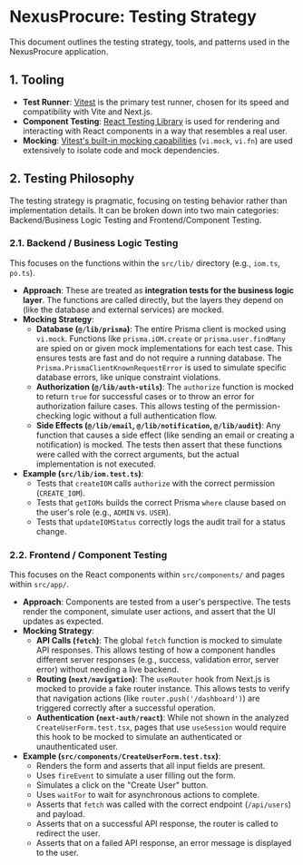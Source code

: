 # NexusProcure: Testing Strategy

This document outlines the testing strategy, tools, and patterns used in the NexusProcure application.

## 1. Tooling

*   **Test Runner**: [Vitest](https://vitest.dev/) is the primary test runner, chosen for its speed and compatibility with Vite and Next.js.
*   **Component Testing**: [React Testing Library](https://testing-library.com/docs/react-testing-library/intro/) is used for rendering and interacting with React components in a way that resembles a real user.
*   **Mocking**: [Vitest's built-in mocking capabilities](https://vitest.dev/guide/mocking.html) (`vi.mock`, `vi.fn`) are used extensively to isolate code and mock dependencies.

## 2. Testing Philosophy

The testing strategy is pragmatic, focusing on testing behavior rather than implementation details. It can be broken down into two main categories: Backend/Business Logic Testing and Frontend/Component Testing.

### 2.1. Backend / Business Logic Testing

This focuses on the functions within the `src/lib/` directory (e.g., `iom.ts`, `po.ts`).

*   **Approach**: These are treated as **integration tests for the business logic layer**. The functions are called directly, but the layers they depend on (like the database and external services) are mocked.
*   **Mocking Strategy**:
    *   **Database (`@/lib/prisma`)**: The entire Prisma client is mocked using `vi.mock`. Functions like `prisma.iOM.create` or `prisma.user.findMany` are spied on or given mock implementations for each test case. This ensures tests are fast and do not require a running database. The `Prisma.PrismaClientKnownRequestError` is used to simulate specific database errors, like unique constraint violations.
    *   **Authorization (`@/lib/auth-utils`)**: The `authorize` function is mocked to return `true` for successful cases or to throw an error for authorization failure cases. This allows testing of the permission-checking logic without a full authentication flow.
    *   **Side Effects (`@/lib/email`, `@/lib/notification`, `@/lib/audit`)**: Any function that causes a side effect (like sending an email or creating a notification) is mocked. The tests then assert that these functions were called with the correct arguments, but the actual implementation is not executed.
*   **Example (`src/lib/iom.test.ts`)**:
    *   Tests that `createIOM` calls `authorize` with the correct permission (`CREATE_IOM`).
    *   Tests that `getIOMs` builds the correct Prisma `where` clause based on the user's role (e.g., `ADMIN` vs. `USER`).
    *   Tests that `updateIOMStatus` correctly logs the audit trail for a status change.

### 2.2. Frontend / Component Testing

This focuses on the React components within `src/components/` and pages within `src/app/`.

*   **Approach**: Components are tested from a user's perspective. The tests render the component, simulate user actions, and assert that the UI updates as expected.
*   **Mocking Strategy**:
    *   **API Calls (`fetch`)**: The global `fetch` function is mocked to simulate API responses. This allows testing of how a component handles different server responses (e.g., success, validation error, server error) without needing a live backend.
    *   **Routing (`next/navigation`)**: The `useRouter` hook from Next.js is mocked to provide a fake router instance. This allows tests to verify that navigation actions (like `router.push('/dashboard')`) are triggered correctly after a successful operation.
    *   **Authentication (`next-auth/react`)**: While not shown in the analyzed `CreateUserForm.test.tsx`, pages that use `useSession` would require this hook to be mocked to simulate an authenticated or unauthenticated user.
*   **Example (`src/components/CreateUserForm.test.tsx`)**:
    *   Renders the form and asserts that all input fields are present.
    *   Uses `fireEvent` to simulate a user filling out the form.
    *   Simulates a click on the "Create User" button.
    *   Uses `waitFor` to wait for asynchronous actions to complete.
    *   Asserts that `fetch` was called with the correct endpoint (`/api/users`) and payload.
    *   Asserts that on a successful API response, the router is called to redirect the user.
    *   Asserts that on a failed API response, an error message is displayed to the user.
